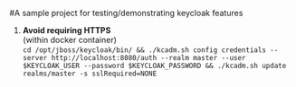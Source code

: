 #A sample project for testing/demonstrating keycloak features

1. **Avoid requiring HTTPS**  
(within docker container)  
`cd /opt/jboss/keycloak/bin/ && ./kcadm.sh config credentials --server http://localhost:8080/auth --realm master --user $KEYCLOAK_USER --password $KEYCLOAK_PASSWORD && ./kcadm.sh update realms/master -s sslRequired=NONE`
